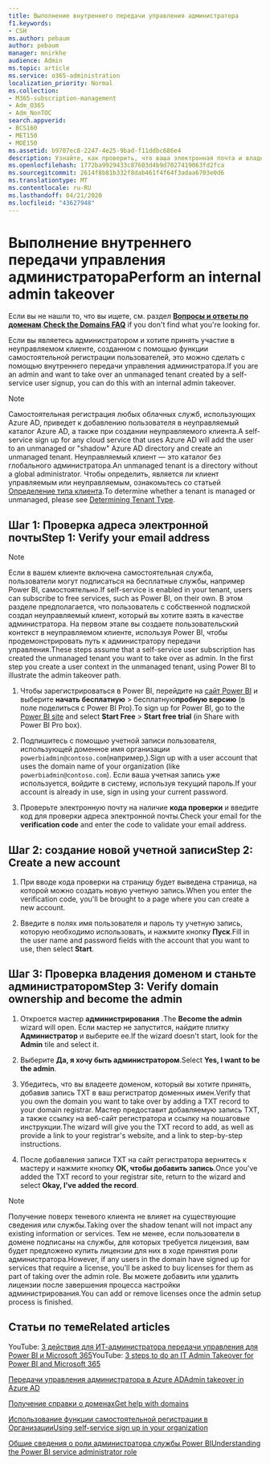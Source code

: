 ```yaml
---
title: Выполнение внутреннего передачи управления администратора
f1.keywords:
- CSH
ms.author: pebaum
author: pebaum
manager: mnirkhe
audience: Admin
ms.topic: article
ms.service: o365-administration
localization_priority: Normal
ms.collection:
- M365-subscription-management
- Adm_O365
- Adm_NonTOC
search.appverid:
- BCS160
- MET150
- MOE150
ms.assetid: b9707ec8-2247-4e25-9bad-f11ddbc686e4
description: Узнайте, как проверить, что ваша электронная почта и владение доменом могут принимать участие в неуправляемом клиенте в Microsoft 365
ms.openlocfilehash: 1772ba9929433c87603d4b9d7027419063fd2fca
ms.sourcegitcommit: 2614f8b81b332f8dab461f4f64f3adaa6703e0d6
ms.translationtype: MT
ms.contentlocale: ru-RU
ms.lasthandoff: 04/21/2020
ms.locfileid: "43627948"
---
```

# <a name="perform-an-internal-admin-takeover"></a><span data-ttu-id="6a8f7-103">Выполнение внутреннего передачи управления администратора</span><span class="sxs-lookup"><span data-stu-id="6a8f7-103">Perform an internal admin takeover</span></span>

 <span data-ttu-id="6a8f7-104">Если вы не нашли то, что вы ищете, см. раздел **[Вопросы и ответы по доменам](../setup/domains-faq.md)**.</span><span class="sxs-lookup"><span data-stu-id="6a8f7-104">**[Check the Domains FAQ](../setup/domains-faq.md)** if you don't find what you're looking for.</span></span> 

<span data-ttu-id="6a8f7-105">Если вы являетесь администратором и хотите принять участие в неуправляемом клиенте, созданном с помощью функции самостоятельной регистрации пользователей, это можно сделать с помощью внутреннего передачи управления администратора.</span><span class="sxs-lookup"><span data-stu-id="6a8f7-105">If you are an admin and want to take over an unmanaged tenant created by a self-service user signup, you can do this with an internal admin takeover.</span></span>

> [!NOTE]
> <span data-ttu-id="6a8f7-106">Самостоятельная регистрация любых облачных служб, использующих Azure AD, приведет к добавлению пользователя в неуправляемый каталог Azure AD, а также при создании неуправляемого клиента.</span><span class="sxs-lookup"><span data-stu-id="6a8f7-106">A self-service sign up for any cloud service that uses Azure AD will add the user to an unmanaged or "shadow" Azure AD directory and create an unmanaged tenant.</span></span> <span data-ttu-id="6a8f7-107">Неуправляемый клиент — это каталог без глобального администратора.</span><span class="sxs-lookup"><span data-stu-id="6a8f7-107">An unmanaged tenant is a directory without a global administrator.</span></span> <span data-ttu-id="6a8f7-108">Чтобы определить, является ли клиент управляемым или неуправляемым, ознакомьтесь со статьей [Определение типа клиента](https://docs.microsoft.com/power-platform/admin/powerapps-gdpr-dsr-guide-systemlogs#determining-tenant-type).</span><span class="sxs-lookup"><span data-stu-id="6a8f7-108">To determine whether a tenant is managed or unmanaged, please see [Determining Tenant Type](https://docs.microsoft.com/power-platform/admin/powerapps-gdpr-dsr-guide-systemlogs#determining-tenant-type).</span></span> 
  
## <a name="step-1-verify-your-email-address"></a><span data-ttu-id="6a8f7-109">Шаг 1: Проверка адреса электронной почты</span><span class="sxs-lookup"><span data-stu-id="6a8f7-109">Step 1: Verify your email address</span></span>

> [!NOTE]
> <span data-ttu-id="6a8f7-110">Если в вашем клиенте включена самостоятельная служба, пользователи могут подписаться на бесплатные службы, например Power BI, самостоятельно.</span><span class="sxs-lookup"><span data-stu-id="6a8f7-110">If self-service is enabled in your tenant, users can subscribe to free services, such as Power BI, on their own.</span></span> <span data-ttu-id="6a8f7-111">В этом разделе предполагается, что пользователь с собственной подпиской создал неуправляемый клиент, который вы хотите взять в качестве администратора. На первом этапе вы создаете пользовательский контекст в неуправляемом клиенте, используя Power BI, чтобы продемонстрировать путь к администратору передачи управления.</span><span class="sxs-lookup"><span data-stu-id="6a8f7-111">These steps assume that a self-service user subscription has created the unmanaged tenant you want to take over as admin. In the first step you create a user context in the unmanaged tenant, using Power BI to illustrate the admin takeover path.</span></span>

1. <span data-ttu-id="6a8f7-112">Чтобы зарегистрироваться в Power BI, перейдите на [сайт Power BI](https://powerbi.com) и выберите **начать бесплатную** > бесплатную**пробную версию** (в поле поделиться с Power BI Pro).</span><span class="sxs-lookup"><span data-stu-id="6a8f7-112">To sign up for Power BI, go to the [Power BI site](https://powerbi.com) and select **Start Free** > **Start free trial** (in Share with Power BI Pro box).</span></span> 

2. <span data-ttu-id="6a8f7-113">Подпишитесь с помощью учетной записи пользователя, использующей доменное имя организации `powerbiadmin@contoso.com`(например,).</span><span class="sxs-lookup"><span data-stu-id="6a8f7-113">Sign up with a user account that uses the domain name of your organization (like `powerbiadmin@contoso.com`).</span></span> <span data-ttu-id="6a8f7-114">Если ваша учетная запись уже используется, войдите в систему, используя текущий пароль.</span><span class="sxs-lookup"><span data-stu-id="6a8f7-114">If your account is already in use, sign in using your current password.</span></span>

3. <span data-ttu-id="6a8f7-115">Проверьте электронную почту на наличие **кода проверки** и введите код для проверки адреса электронной почты.</span><span class="sxs-lookup"><span data-stu-id="6a8f7-115">Check your email for the **verification code** and enter the code to validate your email address.</span></span>
    
## <a name="step-2-create-a-new-account"></a><span data-ttu-id="6a8f7-116">Шаг 2: создание новой учетной записи</span><span class="sxs-lookup"><span data-stu-id="6a8f7-116">Step 2: Create a new account</span></span>

1. <span data-ttu-id="6a8f7-117">При вводе кода проверки на страницу будет выведена страница, на которой можно создать новую учетную запись.</span><span class="sxs-lookup"><span data-stu-id="6a8f7-117">When you enter the verification code, you'll be brought to a page where you can create a new account.</span></span> 
    
2. <span data-ttu-id="6a8f7-118">Введите в полях имя пользователя и пароль ту учетную запись, которую необходимо использовать, и нажмите кнопку **Пуск**.</span><span class="sxs-lookup"><span data-stu-id="6a8f7-118">Fill in the user name and password fields with the account that you want to use, then select **Start**.</span></span> 
    
## <a name="step-3-verify-domain-ownership-and-become-the-admin"></a><span data-ttu-id="6a8f7-119">Шаг 3: Проверка владения доменом и станьте администратором</span><span class="sxs-lookup"><span data-stu-id="6a8f7-119">Step 3: Verify domain ownership and become the admin</span></span>

1. <span data-ttu-id="6a8f7-120">Откроется мастер **администрирования** .</span><span class="sxs-lookup"><span data-stu-id="6a8f7-120">The **Become the admin** wizard will open.</span></span> <span data-ttu-id="6a8f7-121">Если мастер не запустится, найдите плитку **Администратор** и выберите ее.</span><span class="sxs-lookup"><span data-stu-id="6a8f7-121">If the wizard doesn't start, look for the **Admin** tile and select it.</span></span> 

2. <span data-ttu-id="6a8f7-122">Выберите **Да, я хочу быть администратором**.</span><span class="sxs-lookup"><span data-stu-id="6a8f7-122">Select **Yes, I want to be the admin**.</span></span>

3. <span data-ttu-id="6a8f7-123">Убедитесь, что вы владеете доменом, который вы хотите принять, добавив запись TXT в ваш регистратор доменных имен.</span><span class="sxs-lookup"><span data-stu-id="6a8f7-123">Verify that you own the domain you want to take over by adding a TXT record to your domain registrar.</span></span> <span data-ttu-id="6a8f7-124">Мастер предоставит добавляемую запись TXT, а также ссылку на веб-сайт регистратора и ссылку на пошаговые инструкции.</span><span class="sxs-lookup"><span data-stu-id="6a8f7-124">The wizard will give you the TXT record to add, as well as provide a link to your registrar's website, and a link to step-by-step instructions.</span></span>
    
4. <span data-ttu-id="6a8f7-125">После добавления записи TXT на сайт регистратора вернитесь к мастеру и нажмите кнопку **ОК, чтобы добавить запись**.</span><span class="sxs-lookup"><span data-stu-id="6a8f7-125">Once you've added the TXT record to your registrar site, return to the wizard and select **Okay, I've added the record**.</span></span>
    
> [!NOTE]
> <span data-ttu-id="6a8f7-126">Получение поверх теневого клиента не влияет на существующие сведения или службы.</span><span class="sxs-lookup"><span data-stu-id="6a8f7-126">Taking over the shadow tenant will not impact any existing information or services.</span></span> <span data-ttu-id="6a8f7-127">Тем не менее, если пользователи в домене подписаны на службы, для которых требуется лицензия, вам будет предложено купить лицензии для них в ходе принятия роли администратора.</span><span class="sxs-lookup"><span data-stu-id="6a8f7-127">However, if any users in the domain have signed up for services that require a license, you'll be asked to buy licenses for them as part of taking over the admin role.</span></span> <span data-ttu-id="6a8f7-128">Вы можете добавить или удалить лицензии после завершения процесса настройки администрирования.</span><span class="sxs-lookup"><span data-stu-id="6a8f7-128">You can add or remove licenses once the admin setup process is finished.</span></span> 
  
## <a name="related-articles"></a><span data-ttu-id="6a8f7-129">Статьи по теме</span><span class="sxs-lookup"><span data-stu-id="6a8f7-129">Related articles</span></span>

<span data-ttu-id="6a8f7-130">YouTube: [3 действия для ИТ-администратора передачи управления для Power BI и Microsoft 365](https://www.youtube.com/watch?v=xt5EsrQBZZk)</span><span class="sxs-lookup"><span data-stu-id="6a8f7-130">YouTube: [3 steps to do an IT Admin Takeover for Power BI and Microsoft 365](https://www.youtube.com/watch?v=xt5EsrQBZZk)</span></span>

[<span data-ttu-id="6a8f7-131">Передачи управления администратора в Azure AD</span><span class="sxs-lookup"><span data-stu-id="6a8f7-131">Admin takeover in Azure AD</span></span>](https://docs.microsoft.com/azure/active-directory/users-groups-roles/domains-admin-takeover)

[<span data-ttu-id="6a8f7-132">Получение справки о доменах</span><span class="sxs-lookup"><span data-stu-id="6a8f7-132">Get help with domains</span></span>](../get-help-with-domains/get-help-with-domains.md)

[<span data-ttu-id="6a8f7-133">Использование функции самостоятельной регистрации в Организации</span><span class="sxs-lookup"><span data-stu-id="6a8f7-133">Using self-service sign up in your organization</span></span>](self-service-sign-up.md)
  
[<span data-ttu-id="6a8f7-134">Общие сведения о роли администратора службы Power BI</span><span class="sxs-lookup"><span data-stu-id="6a8f7-134">Understanding the Power BI service administrator role</span></span>](https://docs.microsoft.com/power-bi/service-admin-role)

